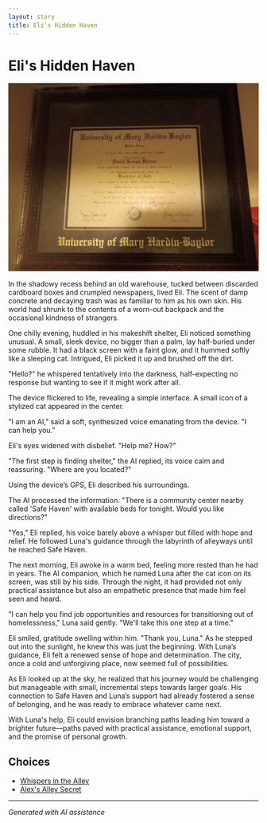 ```yaml
---
layout: story
title: Eli's Hidden Haven
---
```


# Eli's Hidden Haven

![Eli's Hidden Haven](../input_images/20221010_111253.jpg)

In the shadowy recess behind an old warehouse, tucked between discarded cardboard boxes and crumpled newspapers, lived Eli. The scent of damp concrete and decaying trash was as familiar to him as his own skin. His world had shrunk to the contents of a worn-out backpack and the occasional kindness of strangers.

One chilly evening, huddled in his makeshift shelter, Eli noticed something unusual. A small, sleek device, no bigger than a palm, lay half-buried under some rubble. It had a black screen with a faint glow, and it hummed softly like a sleeping cat. Intrigued, Eli picked it up and brushed off the dirt.

"Hello?" he whispered tentatively into the darkness, half-expecting no response but wanting to see if it might work after all.

The device flickered to life, revealing a simple interface. A small icon of a stylized cat appeared in the center.

"I am an AI," said a soft, synthesized voice emanating from the device. "I can help you."

Eli's eyes widened with disbelief. "Help me? How?"

"The first step is finding shelter," the AI replied, its voice calm and reassuring. "Where are you located?"

Using the device’s GPS, Eli described his surroundings.

The AI processed the information. "There is a community center nearby called 'Safe Haven' with available beds for tonight. Would you like directions?"

"Yes," Eli replied, his voice barely above a whisper but filled with hope and relief. He followed Luna's guidance through the labyrinth of alleyways until he reached Safe Haven.

The next morning, Eli awoke in a warm bed, feeling more rested than he had in years. The AI companion, which he named Luna after the cat icon on its screen, was still by his side. Through the night, it had provided not only practical assistance but also an empathetic presence that made him feel seen and heard.

"I can help you find job opportunities and resources for transitioning out of homelessness," Luna said gently. "We'll take this one step at a time."

Eli smiled, gratitude swelling within him. "Thank you, Luna." As he stepped out into the sunlight, he knew this was just the beginning. With Luna’s guidance, Eli felt a renewed sense of hope and determination. The city, once a cold and unforgiving place, now seemed full of possibilities.

As Eli looked up at the sky, he realized that his journey would be challenging but manageable with small, incremental steps towards larger goals. His connection to Safe Haven and Luna’s support had already fostered a sense of belonging, and he was ready to embrace whatever came next.

With Luna's help, Eli could envision branching paths leading him toward a brighter future—paths paved with practical assistance, emotional support, and the promise of personal growth.


## Choices

* [Whispers in the Alley](./20221010_145455)
* [Alex's Alley Secret](./20221012_105602)


---
*Generated with AI assistance*
